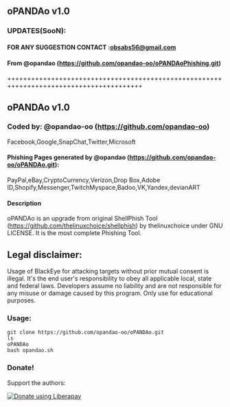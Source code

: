 ##                                                              oPANDAo v1.0
### UPDATES(SooN):
####  FOR ANY SUGGESTION CONTACT :obsabs56@gmail.com
####  From @opandao (https://github.com/opandao-oo/oPANDAoPhishing.git)



++++++++++++++++++++++++++++++++++++++++++++++++++++++++++++++++++++++++++++++++++++++++



## oPANDAo v1.0
### Coded by: @opandao-oo (https://github.com/opandao-oo)

Facebook,Google,SnapChat,Twitter,Microsoft
#### Phishing Pages generated by @opandao (https://github.com/opandao-oo/oPANDAo.git):
PayPal,eBay,CryptoCurrency,Verizon,Drop Box,Adobe ID,Shopify,Messenger,TwitchMyspace,Badoo,VK,Yandex,devianART

#### Description
oPANDAo is an upgrade from original ShellPhish Tool (https://github.com/thelinuxchoice/shellphish) by thelinuxchoice under GNU LICENSE. It is the most complete Phishing Tool.

## Legal disclaimer:
Usage of BlackEye for attacking targets without prior mutual consent is illegal. It's the end user's responsibility to obey all applicable local, state and federal laws. Developers assume no liability and are not responsible for any misuse or damage caused by this program. Only use for educational purposes.


### Usage:

```
git clone https://github.com/opandao-oo/oPANDAo.git
ls
oPANDAo
bash opandao.sh

```


### Donate!
Support the authors:

<noscript><a href="https://liberapay.com/thelinuxchoice/donate"><img alt="Donate using Liberapay" src="https://liberapay.com/assets/widgets/donate.svg"></a></noscript>
